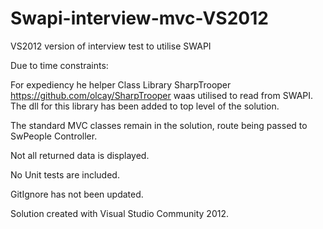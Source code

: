 # Swapi-interview-mvc-VS2012
VS2012 version of interview test to utilise SWAPI 

Due to time constraints:

For expediency he helper Class Library SharpTrooper https://github.com/olcay/SharpTrooper waas utilised to read from SWAPI.
The dll for this library has been added to top level of the solution.

The standard MVC classes remain in the solution, route being passed to SwPeople Controller.

Not all returned data is displayed.

No Unit tests are included.

GitIgnore has not been updated.

Solution created with Visual Studio Community 2012. 

